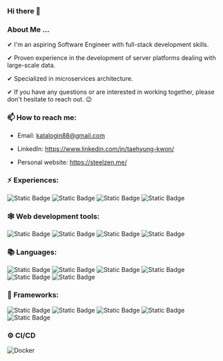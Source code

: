### Hi there 👋

### About Me ...
 
 ✔ I'm an aspiring Software Engineer with full-stack development skills.

 ✔ Proven experience in the development of server platforms dealing with large-scale data.

 ✔ Specialized in microservices architecture.
 	
 ✔ If you have any questions or are interested in working together, please don't hesitate to reach out. 😉

### 📫 How to reach me:
   
  - Email: katalogin88@gmail.com
  
  - LinkedIn: https://www.linkedin.com/in/taehyung-kwon/
  
  - Personal website: https://steelzen.me/
  
		
### ⚡ Experiences:
![Static Badge](https://img.shields.io/badge/Web%20Development-%23D1D0CE)
![Static Badge](https://img.shields.io/badge/Mobile%20Development-%239B9A96)
![Static Badge](https://img.shields.io/badge/RESTful%20API-%239B9A96)
![Static Badge](https://img.shields.io/badge/Desktop%20Application-%239B9A96)


### 🕸️ Web development tools:
![Static Badge](https://img.shields.io/badge/Tailwind%20CSS-%23EBF4FA?logo=tailwind%20css)
![Static Badge](https://img.shields.io/badge/Bootstrap-%23ADDFFF?logo=bootstrap)
![Static Badge](https://img.shields.io/badge/jQuary-grey?logo=Jquery)
![Static Badge](https://img.shields.io/badge/Tree.js-blue?logo=three.js)

### 📚 Languages:
![Static Badge](https://img.shields.io/badge/Java-blue?logo=Java)
![Static Badge](https://img.shields.io/badge/C-blue?logo=C)
![Static Badge](https://img.shields.io/badge/C%2B%2B-blue?logo=C%2B%2B)
![Static Badge](https://img.shields.io/badge/Javascript-blue?logo=javascript)
![Static Badge](https://img.shields.io/badge/Python-%23C0C0C0?logo=python)
![Static Badge](https://img.shields.io/badge/Kotlin-%237FFFD4?logo=kotlin)	

### 🔧 Frameworks:
![Static Badge](https://img.shields.io/badge/React-grey?logo=React)	
![Static Badge](https://img.shields.io/badge/React%20Native-grey?logo=React)
![Static Badge](https://img.shields.io/badge/Spring%20Boot-grey?logo=Spring%20Boot)
![Static Badge](https://img.shields.io/badge/Django-grey?logo=django)
![Static Badge](https://img.shields.io/badge/Tensorflow-grey?logo=tensorflow)

### ⚙️ CI/CD
![Docker](https://img.shields.io/badge/docker-%230db7ed.svg?style=for-the-badge&logo=docker&logoColor=white)
